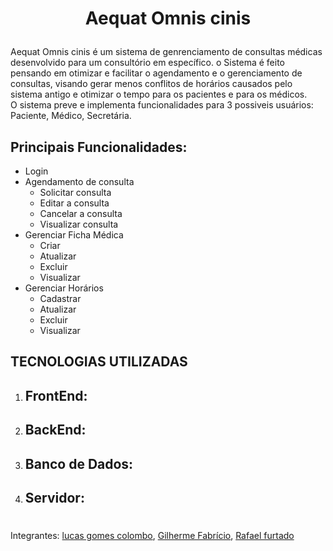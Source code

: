 # <p align="center">Aequat Omnis cinis</p>

Aequat Omnis cinis é um sistema de genrenciamento de consultas médicas desenvolvido para um consultório em específico. o Sistema é feito pensando em otimizar e facilitar o agendamento e o gerenciamento de consultas, visando gerar menos conflitos de horários causados pelo sistema antigo e otimizar o tempo para os pacientes e para os médicos.<br>
O sistema preve e implementa funcionalidades para 3 possiveis usuários: Paciente, Médico, Secretária.

## Principais Funcionalidades:
- Login
- Agendamento de consulta
    - Solicitar consulta
    - Editar a consulta
    - Cancelar a consulta
    - Visualizar consulta 
- Gerenciar Ficha Médica
    - Criar 
    - Atualizar 
    - Excluir
    - Visualizar
- Gerenciar Horários
    - Cadastrar
    - Atualizar
    - Excluir
    - Visualizar


## TECNOLOGIAS UTILIZADAS
1. FrontEnd:
   - 
2. BackEnd:
   - 
3. Banco de Dados:
   - 
4. Servidor:
   - 

#
Integrantes: [lucas gomes colombo](https://github.com/LucasgColombo), [Gilherme Fabrício](https://github.com/GuiDev115), [Rafael furtado](https://github.com/zSchwi)
